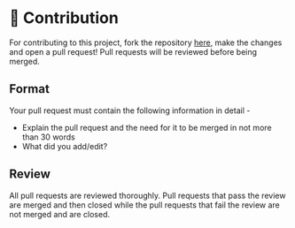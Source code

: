 # 🤝 Contribution

For contributing to this project, fork the repository [here](https://github.com/jaipack17/GuiCollisionService), make the changes and open a pull request! Pull requests will be reviewed before being merged.

## Format

Your pull request must contain the following information in detail - 

* Explain the pull request and the need for it to be merged in not more than 30 words
* What did you add/edit?

## Review

All pull requests are reviewed thoroughly. Pull requests that pass the review are merged and then closed while the pull requests that fail the review are not merged and are closed.
